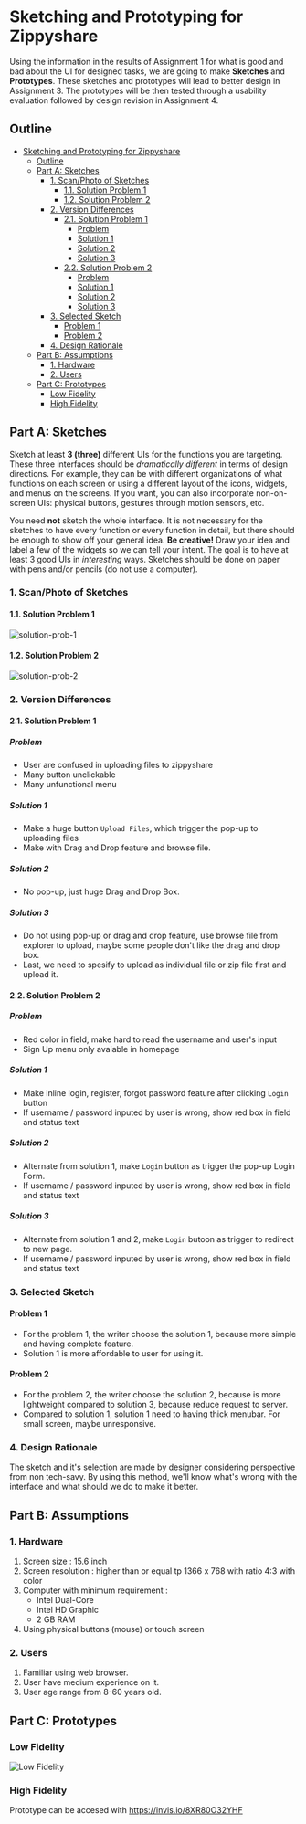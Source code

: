# Sketching and Prototyping for Zippyshare
Using the information in the results of Assignment 1 for what is good and bad about the UI for designed tasks, we are going to make **Sketches** and **Prototypes**. These sketches and prototypes will lead to better design in Assignment 3. The prototypes will be then tested through a usability evaluation followed by design revision in Assignment 4.

## Outline
- [Sketching and Prototyping for Zippyshare](#sketching-and-prototyping-for-zippyshare)
  - [Outline](#outline)
  - [Part A: Sketches](#part-a-sketches)
    - [1. Scan/Photo of Sketches](#1-scanphoto-of-sketches)
      - [1.1. Solution Problem 1](#11-solution-problem-1)
      - [1.2. Solution Problem 2](#12-solution-problem-2)
    - [2. Version Differences](#2-version-differences)
      - [2.1. Solution Problem 1](#21-solution-problem-1)
        - [Problem](#problem)
        - [Solution 1](#solution-1)
        - [Solution 2](#solution-2)
        - [Solution 3](#solution-3)
      - [2.2. Solution Problem 2](#22-solution-problem-2)
        - [Problem](#problem-1)
        - [Solution 1](#solution-1-1)
        - [Solution 2](#solution-2-1)
        - [Solution 3](#solution-3-1)
    - [3. Selected Sketch](#3-selected-sketch)
      - [Problem 1](#problem-1)
      - [Problem 2](#problem-2)
    - [4. Design Rationale](#4-design-rationale)
  - [Part B: Assumptions](#part-b-assumptions)
    - [1. Hardware](#1-hardware)
    - [2. Users](#2-users)
  - [Part C: Prototypes](#part-c-prototypes)
    - [Low Fidelity](#low-fidelity)
    - [High Fidelity](#high-fidelity)

## Part A: Sketches
Sketch at least **3 (three)** different UIs for the functions you are targeting. These three interfaces should be _dramatically different_ in terms of design directions. For example, they can be with different organizations of what functions on each screen or using a different layout of the icons, widgets, and menus on the screens. If you want, you can also incorporate non-on-screen UIs: physical buttons, gestures through motion sensors, etc.

You need **not** sketch the whole interface. It is not necessary for the sketches to have every function or every function in detail, but there should be enough to show off your general idea. **Be creative!** Draw your idea and label a few of the widgets so we can tell your intent. The goal is to have at least 3 good UIs in *interesting* ways. Sketches should be done on paper with  pens and/or pencils (do not use a computer).

### 1. Scan/Photo of Sketches
#### 1.1. Solution Problem 1
![solution-prob-1](img/prob-1.jpg)
#### 1.2. Solution Problem 2
![solution-prob-2](img/prob-2.jpg)


### 2. Version Differences
#### 2.1. Solution Problem 1
##### Problem
- User are confused in uploading files to zippyshare
- Many button unclickable
- Many unfunctional menu
##### Solution 1
- Make a huge button `Upload Files`, which trigger the pop-up to uploading files
- Make with Drag and Drop feature and browse file.
##### Solution 2
- No pop-up, just huge Drag and Drop Box.

##### Solution 3
- Do not using pop-up or drag and drop feature, use browse file from explorer to upload, maybe some people don't like the drag and drop box.
- Last, we need to spesify to upload as individual file or zip file first and upload it.


#### 2.2. Solution Problem 2
##### Problem
- Red color in field, make hard to read the username and user's input
- Sign Up menu only avaiable in homepage
##### Solution 1
- Make inline login, register, forgot password feature after clicking `Login` button
- If username / password inputed by user is wrong, show red box in field and status text
##### Solution 2
- Alternate from solution 1, make `Login` button as trigger the pop-up Login Form.
- If username / password inputed by user is wrong, show red box in field and status text
##### Solution 3
- Alternate from solution 1 and 2, make `Login` butoon as trigger to redirect to new page.
- If username / password inputed by user is wrong, show red box in field and status text


### 3. Selected Sketch
#### Problem 1
- For the problem 1, the writer choose the solution 1, because more simple and having complete feature.
- Solution 1 is more affordable to user for using it.
#### Problem 2
- For the problem 2, the writer choose the solution 2, because is more lightweight compared to solution 3, because reduce request to server.
- Compared to solution 1, solution 1 need to having thick menubar. For small screen, maybe unresponsive.

### 4. Design Rationale
The sketch and it's selection are made by designer considering perspective from non tech-savy. By using this method, we'll know what's wrong with the interface and what should we do to make it better.

## Part B: Assumptions
### 1. Hardware
1. Screen size : 15.6 inch
2. Screen resolution : higher than or equal tp 1366 x 768 with ratio 4:3 with color
3. Computer with minimum requirement :
   - Intel Dual-Core
   - Intel HD Graphic
   - 2 GB RAM
4. Using physical buttons (mouse) or touch screen

### 2. Users
1. Familiar using web browser.
2. User have medium experience on it.
3. User age range from 8-60 years old.

## Part C: Prototypes
### Low Fidelity
![Low Fidelity](img/low-fi.png)
### High Fidelity
Prototype can be accesed with https://invis.io/8XR80O32YHF